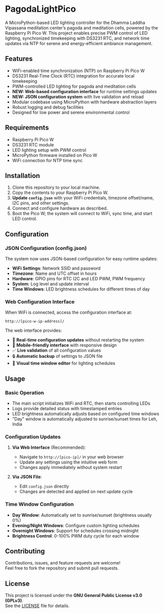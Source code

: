 # PagodaLightPico

A MicroPython-based LED lighting controller for the Dhamma Laddha Vipassana meditation center’s pagoda and meditation cells, powered by the Raspberry Pi Pico W. This project enables precise PWM control of LED lighting, synchronized timekeeping with DS3231 RTC, and network time updates via NTP for serene and energy-efficient ambiance management.

## Features

- WiFi-enabled time synchronization (NTP) on Raspberry Pi Pico W
- DS3231 Real-Time Clock (RTC) integration for accurate local timekeeping
- PWM-controlled LED lighting for pagoda and meditation cells
- **NEW: Web-based configuration interface** for runtime settings updates
- **NEW: JSON configuration system** with live validation and reload
- Modular codebase using MicroPython with hardware abstraction layers
- Robust logging and debug facilities
- Designed for low power and serene environmental control

## Requirements

- Raspberry Pi Pico W
- DS3231 RTC module
- LED lighting setup with PWM control
- MicroPython firmware installed on Pico W
- WiFi connection for NTP time sync

## Installation

1. Clone this repository to your local machine.
2. Copy the contents to your Raspberry Pi Pico W.
3. **Update `config.json`** with your WiFi credentials, timezone offset/name, I2C pins, and other settings.
4. Connect and configure hardware as described.
5. Boot the Pico W; the system will connect to WiFi, sync time, and start LED control.

## Configuration

### JSON Configuration (config.json)
The system now uses JSON-based configuration for easy runtime updates:

- **WiFi Settings**: Network SSID and password
- **Timezone**: Name and UTC offset in hours
- **Hardware**: GPIO pins for RTC I2C and LED PWM, PWM frequency
- **System**: Log level and update interval
- **Time Windows**: LED brightness schedules for different times of day

### Web Configuration Interface
When WiFi is connected, access the configuration interface at:
```
http://[pico-w-ip-address]/
```

The web interface provides:
- 🏯 **Real-time configuration updates** without restarting the system
- 📱 **Mobile-friendly interface** with responsive design
- ✅ **Live validation** of all configuration values
- 🔒 **Automatic backup** of settings to JSON file
- 🌅 **Visual time window editor** for lighting schedules

## Usage

### Basic Operation
- The main script initializes WiFi and RTC, then starts controlling LEDs
- Logs provide detailed status with timestamped entries
- LED brightness automatically adjusts based on configured time windows
- "Day" window is automatically adjusted to sunrise/sunset times for Leh, India

### Configuration Updates
1. **Via Web Interface** (Recommended):
   - Navigate to `http://[pico-ip]/` in your web browser
   - Update any settings using the intuitive web form
   - Changes apply immediately without system restart

2. **Via JSON File**:
   - Edit `config.json` directly
   - Changes are detected and applied on next update cycle

### Time Window Configuration
- **Day Window**: Automatically set to sunrise/sunset (brightness usually 0%)
- **Evening/Night Windows**: Configure custom lighting schedules
- **Overnight Windows**: Support for schedules crossing midnight
- **Brightness Control**: 0-100% PWM duty cycle for each window

## Contributing

Contributions, issues, and feature requests are welcome!  
Feel free to fork the repository and submit pull requests.

## License

This project is licensed under the **GNU General Public License v3.0 (GPLv3)**.  
See the [LICENSE](LICENSE) file for details.
